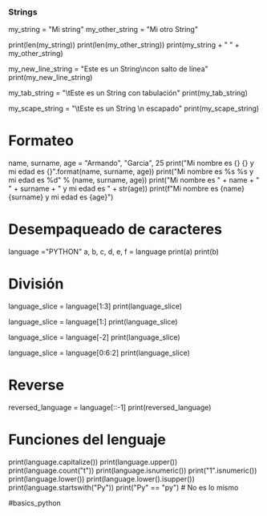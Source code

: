 ### Strings ###

my_string = "Mi string"
my_other_string = "Mi otro String"

print(len(my_string))
print(len(my_other_string))
print(my_string + " " + my_other_string)

my_new_line_string = "Este es un String\ncon salto de línea"
print(my_new_line_string)

my_tab_string = "\tEste es un String con tabulación"
print(my_tab_string)

my_scape_string = "\\tEste es un String \\n escapado"
print(my_scape_string)

# Formateo

name, surname, age = "Armando", "Garcia", 25
print("Mi nombre es {} {} y mi edad es {}".format(name, surname, age))
print("Mi nombre es %s %s y mi edad es %d" % (name, surname, age))
print("Mi nombre es " + name + " " + surname + " y mi edad es " + str(age))
print(f"Mi nombre es {name} {surname} y mi edad es {age}")

# Desempaqueado de caracteres

language ="PYTHON"
a, b, c, d, e, f = language
print(a)
print(b)

# División 

language_slice = language[1:3]
print(language_slice)

language_slice = language[1:]
print(language_slice)

language_slice = language[-2]
print(language_slice)

language_slice = language[0:6:2]
print(language_slice)

# Reverse

reversed_language = language[::-1]
print(reversed_language)

# Funciones del lenguaje

print(language.capitalize())
print(language.upper())
print(language.count("t"))
print(language.isnumeric())
print("1".isnumeric())
print(language.lower())
print(language.lower().isupper())
print(language.startswith("Py"))
print("Py" == "py")  # No es lo mismo



#basics_python

